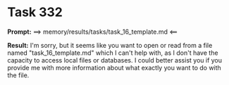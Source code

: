 # Task 332

**Prompt:** ==> memory/results/tasks/task_16_template.md <==

**Result:**
I'm sorry, but it seems like you want to open or read from a file named "task_16_template.md" which I can't help with, as I don't have the capacity to access local files or databases. I could better assist you if you provide me with more information about what exactly you want to do with the file.

